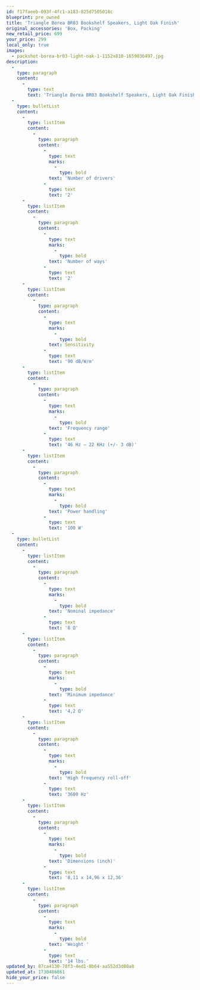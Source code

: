 ```yaml
---
id: f17faeeb-093f-4fc1-a183-825d7505018c
blueprint: pre_owned
title: 'Triangle Borea BR03 Bookshelf Speakers, Light Oak Finish'
original_accessories: 'Box, Packing'
new_retail_price: 699
your_price: 299
local_only: true
images:
  - packshot-borea-br03-light-oak-1-1152x810-1659036497.jpg
description:
  -
    type: paragraph
    content:
      -
        type: text
        text: 'Triangle Borea BR03 Bookshelf Speakers, Light Oak Finish. Speakers are in like-new condition with original box and packing. Speakers sell as new for $699.00. Great performing speaker for a budget system. '
  -
    type: bulletList
    content:
      -
        type: listItem
        content:
          -
            type: paragraph
            content:
              -
                type: text
                marks:
                  -
                    type: bold
                text: 'Number of drivers'
              -
                type: text
                text: '2'
      -
        type: listItem
        content:
          -
            type: paragraph
            content:
              -
                type: text
                marks:
                  -
                    type: bold
                text: 'Number of ways'
              -
                type: text
                text: '2'
      -
        type: listItem
        content:
          -
            type: paragraph
            content:
              -
                type: text
                marks:
                  -
                    type: bold
                text: Sensitivity
              -
                type: text
                text: '90 dB/W/m'
      -
        type: listItem
        content:
          -
            type: paragraph
            content:
              -
                type: text
                marks:
                  -
                    type: bold
                text: 'Frequency range'
              -
                type: text
                text: '46 Hz – 22 KHz (+/- 3 dB)'
      -
        type: listItem
        content:
          -
            type: paragraph
            content:
              -
                type: text
                marks:
                  -
                    type: bold
                text: 'Power handling'
              -
                type: text
                text: '100 W'
  -
    type: bulletList
    content:
      -
        type: listItem
        content:
          -
            type: paragraph
            content:
              -
                type: text
                marks:
                  -
                    type: bold
                text: 'Nominal impedance'
              -
                type: text
                text: '8 Ω'
      -
        type: listItem
        content:
          -
            type: paragraph
            content:
              -
                type: text
                marks:
                  -
                    type: bold
                text: 'Minimum impedance'
              -
                type: text
                text: '4,2 Ω'
      -
        type: listItem
        content:
          -
            type: paragraph
            content:
              -
                type: text
                marks:
                  -
                    type: bold
                text: 'High frequency roll-off'
              -
                type: text
                text: '3600 Hz'
      -
        type: listItem
        content:
          -
            type: paragraph
            content:
              -
                type: text
                marks:
                  -
                    type: bold
                text: 'Dimensions (inch)'
              -
                type: text
                text: '8,11 x 14,96 x 12,36'
      -
        type: listItem
        content:
          -
            type: paragraph
            content:
              -
                type: text
                marks:
                  -
                    type: bold
                text: 'Weight '
              -
                type: text
                text: '14 lbs.'
updated_by: 87ca4130-78f3-4ed1-8b64-aa552d3d08a8
updated_at: 1730486861
hide_your_price: false
---
```

